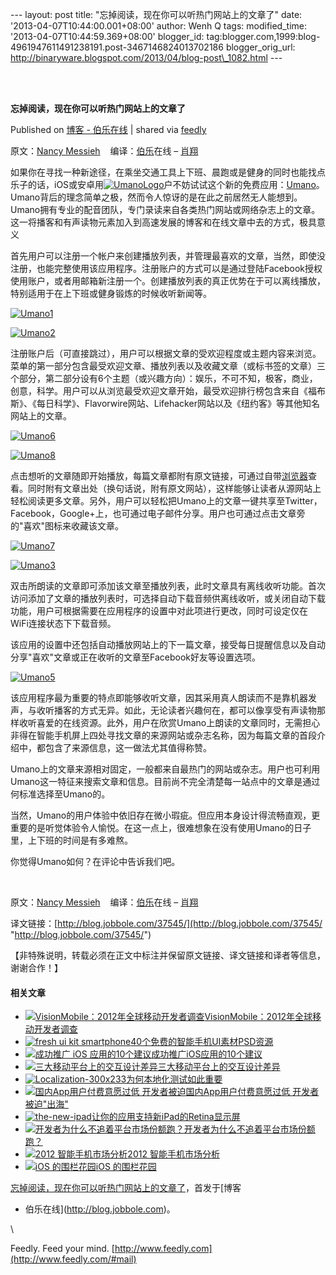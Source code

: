 --- layout: post title: "忘掉阅读，现在你可以听热门网站上的文章了" date:
'2013-04-07T10:44:00.001+08:00' author: Wenh Q tags: modified\_time:
'2013-04-07T10:44:59.369+08:00' blogger\_id:
tag:blogger.com,1999:blog-4961947611491238191.post-3467146824013702186
blogger\_orig\_url:
http://binaryware.blogspot.com/2013/04/blog-post\_1082.html ---

\
  

**忘掉阅读，现在你可以听热门网站上的文章了**

Published on [博客 -
伯乐在线](http://blog.jobbole.com/37545/?utm_source=rss&utm_medium=rss&utm_campaign=%25e5%25bf%2598%25e6%258e%2589%25e9%2598%2585%25e8%25af%25bb%25ef%25bc%258c%25e7%258e%25b0%25e5%259c%25a8%25e4%25bd%25a0%25e5%258f%25af%25e4%25bb%25a5%25e5%2590%25ac%25e7%2583%25ad%25e9%2597%25a8%25e7%25bd%2591%25e7%25ab%2599%25e4%25b8%258a%25e7%259a%2584%25e6%2596%2587%25e7%25ab%25a0%25e4%25ba%2586)
| shared via [feedly](http://www.feedly.com)

原文：[Nancy Messieh](http://www.makeuseof.com/tag/umano/)  
 编译：[伯乐](http://www.jobbole.com/ "伯乐在线")在线
– [肖翔](http://blog.jobbole.com/author/%e8%82%96%e7%bf%94/)

如果你在寻找一种新途径，在乘坐交通工具上下班、晨跑或是健身的同时也能找点乐子的话，iOS或安卓用[![](http://blog.jobbole.com/wp-content/uploads/2013/04/UmanoLogo.png "UmanoLogo")](http://blog.jobbole.com/wp-content/uploads/2013/04/UmanoLogo.png "UmanoLogo")户不妨试试这个新的免费应用：[Umano](http://umanoapp.com/)。Umano背后的理念简单之极，然而令人惊讶的是在此之前居然无人能想到。Umano拥有专业的配音团队，专门录读来自各类热门网站或网络杂志上的文章。这一将播客和有声读物元素加入到高速发展的博客和在线文章中去的方式，极具意义

首先用户可以注册一个帐户来创建播放列表，并管理最喜欢的文章，当然，即使没注册，也能完整使用该应用程序。注册账户的方式可以是通过登陆Facebook授权使用账户，或者用邮箱新注册一个。创建播放列表的真正优势在于可以离线播放，特别适用于在上下班或健身锻炼的时候收听新闻等。

[![](http://blog.jobbole.com/wp-content/uploads/2013/04/Umano11.png "Umano1")](http://blog.jobbole.com/wp-content/uploads/2013/04/Umano11.png "Umano1")

[![](http://blog.jobbole.com/wp-content/uploads/2013/04/Umano2.png "Umano2")](http://blog.jobbole.com/wp-content/uploads/2013/04/Umano2.png "Umano2")

注册账户后（可直接跳过），用户可以根据文章的受欢迎程度或主题内容来浏览。菜单的第一部分包含最受欢迎文章、播放列表以及收藏文章（或标书签的文章）三个部分，第二部分设有6个主题（或兴趣方向）：娱乐，不可不知，极客，商业，创意，科学。用户可以从浏览最受欢迎文章开始，最受欢迎排行榜包含来自《福布斯》、《每日科学》、Flavorwire网站、Lifehacker网站以及《纽约客》等其他知名网站上的文章。

[![](http://blog.jobbole.com/wp-content/uploads/2013/04/Umano6.png "Umano6")](http://blog.jobbole.com/wp-content/uploads/2013/04/Umano6.png "Umano6")

[![](http://blog.jobbole.com/wp-content/uploads/2013/04/Umano8.png "Umano8")](http://blog.jobbole.com/wp-content/uploads/2013/04/Umano8.png "Umano8")

点击想听的文章随即开始播放，每篇文章都附有原文链接，可通过自带[浏览器](http://blog.jobbole.com/12749/ "浏览器")查看。同时附有文章出处（换句话说，附有原文网站），这样能够让读者从源网站上轻松阅读更多文章。另外，用户可以轻松把Umano上的文章一键共享至Twitter，Facebook，Google+上，也可通过电子邮件分享。用户也可通过点击文章旁的"喜欢"图标来收藏该文章。

[![](http://blog.jobbole.com/wp-content/uploads/2013/04/Umano7.png "Umano7")](http://blog.jobbole.com/wp-content/uploads/2013/04/Umano7.png "Umano7")

[![](http://blog.jobbole.com/wp-content/uploads/2013/04/Umano3.png "Umano3")](http://blog.jobbole.com/wp-content/uploads/2013/04/Umano3.png "Umano3")

双击所朗读的文章即可添加该文章至播放列表，此时文章具有离线收听功能。首次访问添加了文章的播放列表时，可选择自动下载音频供离线收听，或关闭自动下载功能，用户可根据需要在应用程序的设置中对此项进行更改，同时可设定仅在WiFi连接状态下下载音频。

该应用的设置中还包括自动播放网站上的下一篇文章，接受每日提醒信息以及自动分享"喜欢"文章或正在收听的文章至Facebook好友等设置选项。

[![](http://blog.jobbole.com/wp-content/uploads/2013/04/Umano5.png "Umano5")](http://blog.jobbole.com/wp-content/uploads/2013/04/Umano5.png "Umano5")

该应用程序最为重要的特点即能够收听文章，因其采用真人朗读而不是靠机器发声，与收听播客的方式无异。如此，无论读者兴趣何在，都可以像享受有声读物那样收听喜爱的在线资源。此外，用户在欣赏Umano上朗读的文章同时，无需担心非得在智能手机屏上四处寻找文章的来源网站或杂志名称，因为每篇文章的首段介绍中，都包含了来源信息，这一做法尤其值得称赞。

Umano上的文章来源相对固定，一般都来自最热门的网站或杂志。用户也可利用Umano这一特征来搜索文章和信息。目前尚不完全清楚每一站点中的文章是通过何标准选择至Umano的。

当然，Umano的用户体验中依旧存在微小瑕疵。但应用本身设计得流畅直观，更重要的是听觉体验令人愉悦。在这一点上，很难想象在没有使用Umano的日子里，上下班的时间是有多难熬。

你觉得Umano如何？在评论中告诉我们吧。

 

原文：[Nancy Messieh](http://www.makeuseof.com/tag/umano/)  
 编译：[伯乐](http://www.jobbole.com/ "伯乐在线")在线
– [肖翔](http://blog.jobbole.com/author/%e8%82%96%e7%bf%94/)

译文链接：[http://blog.jobbole.com/37545/](http://blog.jobbole.com/37545/ "http://blog.jobbole.com/37545/")

【非特殊说明，转载必须在正文中标注并保留原文链接、译文链接和译者等信息，谢谢合作！】

#### 相关文章

-   [![VisionMobile：2012年全球移动开发者调查](http://blog.jobbole.com/wp-content/uploads/2012/06/App-demand-across-countries-Developer-Economics-20127211-150x150.png)](http://blog.jobbole.com/22585/)[VisionMobile：2012年全球移动开发者调查](http://blog.jobbole.com/22585/)
-   [![fresh ui kit
    smartphone](http://blog.jobbole.com/wp-content/uploads/2012/10/preview-large-40freshuikitsmartphone-150x150.jpg)](http://blog.jobbole.com/29270/)[40个免费的智能手机UI素材PSD资源](http://blog.jobbole.com/29270/)
-   [![成功推广 iOS
    应用的10个建议](http://blog.jobbole.com/wp-content/uploads/2012/09/ios_02-150x150.jpg)](http://blog.jobbole.com/26935/)[成功推广iOS应用的10个建议](http://blog.jobbole.com/26935/)
-   [![三大移动平台上的交互设计差异](http://blog.jobbole.com/wp-content/uploads/2013/03/1110-150x150.jpg)](http://blog.jobbole.com/36385/)[三大移动平台上的交互设计差异](http://blog.jobbole.com/36385/)
-   [![Localization-300x233](http://blog.jobbole.com/wp-content/uploads/2012/04/Localization-300x233-150x150.jpg)](http://blog.jobbole.com/16907/)[为何本地化测试如此重要](http://blog.jobbole.com/16907/)
-   [![国内App用户付费意愿过低
    开发者被迫](http://blog.jobbole.com/wp-content/uploads/2012/07/Domestic-App-users-willingness-to-pay-is-too-low1-150x150.jpg)](http://blog.jobbole.com/23553/)[国内App用户付费意愿过低
    开发者被迫"出海"](http://blog.jobbole.com/23553/)
-   [![the-new-ipad](http://blog.jobbole.com/wp-content/uploads/2012/03/the-new-ipad-1-150x150.jpg)](http://blog.jobbole.com/15875/)[让你的应用支持新iPad的Retina显示屏](http://blog.jobbole.com/15875/)
-   [![开发者为什么不追着平台市场份额跑？](http://blog.jobbole.com/wp-content/uploads/2011/11/Why-arent-smartphone-app-developers-going-where-the-sales-are3-150x150.jpg)](http://blog.jobbole.com/8779/)[开发者为什么不追着平台市场份额跑？](http://blog.jobbole.com/8779/)
-   [![2012
    智能手机市场分析](http://blog.jobbole.com/wp-content/uploads/2012/05/1337566755_2813-150x150.png)](http://blog.jobbole.com/19980/)[2012
    智能手机市场分析](http://blog.jobbole.com/19980/)
-   [![iOS
    的围栏花园](http://blog.jobbole.com/wp-content/uploads/2012/05/iOS-Walled-Garden1-150x150.gif)](http://blog.jobbole.com/18699/)[iOS
    的围栏花园](http://blog.jobbole.com/18699/)

[忘掉阅读，现在你可以听热门网站上的文章了](http://blog.jobbole.com/37545/)，首发于[博客
- 伯乐在线](http://blog.jobbole.com)。

\

Feedly. Feed your mind.
[http://www.feedly.com](http://www.feedly.com/#mail)
